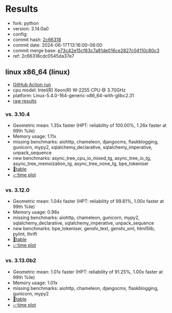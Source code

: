 # Results

- fork: python
- version: 3.14.0a0
- config: 
- commit hash: [2c66318](https://github.com/python/cpython/commit/2c66318)
- commit date: 2024-06-17T13:16:00-06:00
- commit merge base: [e73c42e15cf83c7a81de016ce2827c04110c80c3](https://github.com/python/cpython/commit/e73c42e15cf83c7a81de016ce2827c04110c80c3)
- ref: 2c66318cdc0545da37e7

## linux x86_64 (linux)

- [GitHub Action run](https://github.com/faster-cpython/benchmarking/actions/runs/9569909207)
- cpu model: Intel(R) Xeon(R) W-2255 CPU @ 3.70GHz
- platform: Linux-5.4.0-164-generic-x86_64-with-glibc2.31
- [raw results](bm-20240617-linux-x86_64-python-2c66318cdc0545da37e7-3.14.0a0-2c66318.json)

### vs. 3.10.4

- Geometric mean: 1.35x faster (HPT: reliability of 100.00%, 1.26x faster at 99th %ile)
- Memory usage: 1.11x
- missing benchmarks: aiohttp, chameleon, djangocms, flaskblogging, gunicorn, mypy2, sqlalchemy_declarative, sqlalchemy_imperative, unpack_sequence
- new benchmarks: async_tree_cpu_io_mixed_tg, async_tree_io_tg, async_tree_memoization_tg, async_tree_none_tg, bpe_tokeniser
- [📄table](bm-20240617-linux-x86_64-python-2c66318cdc0545da37e7-3.14.0a0-2c66318-vs-3.10.4.md)
- [📈time plot](bm-20240617-linux-x86_64-python-2c66318cdc0545da37e7-3.14.0a0-2c66318-vs-3.10.4.svg)

### vs. 3.12.0

- Geometric mean: 1.04x faster (HPT: reliability of 99.81%, 1.00x faster at 99th %ile)
- Memory usage: 0.98x
- missing benchmarks: aiohttp, chameleon, gunicorn, mypy2, sqlalchemy_declarative, sqlalchemy_imperative, unpack_sequence
- new benchmarks: bpe_tokeniser, genshi_text, genshi_xml, html5lib, pylint, thrift
- [📄table](bm-20240617-linux-x86_64-python-2c66318cdc0545da37e7-3.14.0a0-2c66318-vs-3.12.0.md)
- [📈time plot](bm-20240617-linux-x86_64-python-2c66318cdc0545da37e7-3.14.0a0-2c66318-vs-3.12.0.svg)

### vs. 3.13.0b2

- Geometric mean: 1.01x faster (HPT: reliability of 91.25%, 1.00x faster at 99th %ile)
- Memory usage: 1.01x
- missing benchmarks: aiohttp, chameleon, djangocms, flaskblogging, gunicorn, mypy2
- [📄table](bm-20240617-linux-x86_64-python-2c66318cdc0545da37e7-3.14.0a0-2c66318-vs-3.13.0b2.md)
- [📈time plot](bm-20240617-linux-x86_64-python-2c66318cdc0545da37e7-3.14.0a0-2c66318-vs-3.13.0b2.svg)

